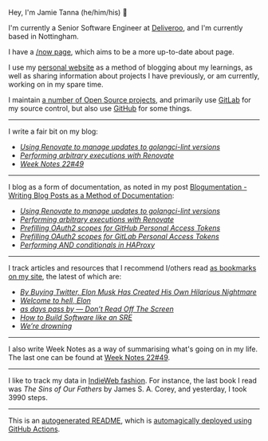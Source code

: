 Hey, I'm Jamie
Tanna (he/him/his) 👋

I'm currently a Senior Software Engineer at [Deliveroo](https://deliveroo.engineering/), and I'm currently based in Nottingham.

I have a [/now page](https://www.jvt.me/now/?utm_campaign=github-jamietanna), which aims to be a more up-to-date about page.

I use my [personal website](https://www.jvt.me/?utm_campaign=github-jamietanna) as a method of blogging about my learnings, as well as sharing information about projects I have previously, or am currently, working on in my spare time.

I maintain [a number of Open Source projects](https://www.jvt.me/open-source/?utm_campaign=github-jamietanna), and primarily use [GitLab](https://gitlab.com/jamietanna) for my source control, but also use [GitHub](https://github.com/jamietanna) for some things.

---

I write a fair bit on my blog:


- [_Using Renovate to manage updates to golangci-lint versions_](https://www.jvt.me/posts/2022/12/15/renovate-golangci-lint/?utm_campaign=github-jamietanna)
- [_Performing arbitrary executions with Renovate_](https://www.jvt.me/posts/2022/12/12/renovate-one-off/?utm_campaign=github-jamietanna)
- [_Week Notes 22#49_](https://www.jvt.me/week-notes/2022/49/?utm_campaign=github-jamietanna)

---

I blog as a form of documentation, as noted in my post [Blogumentation - Writing Blog Posts as a Method of Documentation](https://www.jvt.me/posts/2017/06/25/blogumentation/?utm_campaign=github-jamietanna):


- [_Using Renovate to manage updates to golangci-lint versions_](https://www.jvt.me/posts/2022/12/15/renovate-golangci-lint/?utm_campaign=github-jamietanna)
- [_Performing arbitrary executions with Renovate_](https://www.jvt.me/posts/2022/12/12/renovate-one-off/?utm_campaign=github-jamietanna)
- [_Prefilling OAuth2 scopes for GitHub Personal Access Tokens_](https://www.jvt.me/posts/2022/12/04/prefill-oauth-scopes-github/?utm_campaign=github-jamietanna)
- [_Prefilling OAuth2 scopes for GitLab Personal Access Tokens_](https://www.jvt.me/posts/2022/12/04/prefill-oauth-scopes-gitlab/?utm_campaign=github-jamietanna)
- [_Performing AND conditionals in HAProxy_](https://www.jvt.me/posts/2022/11/10/haproxy-and-conditional/?utm_campaign=github-jamietanna)

---

I track articles and resources that I recommend I/others read [as bookmarks on my site](https://www.jvt.me/kind/bookmarks/?utm_campaign=github-jamietanna), the latest of which are:


- [_By Buying Twitter, Elon Musk Has Created His Own Hilarious Nightmare_](https://theintercept.com/2022/10/28/elon-musk-twitter/?utm_campaign=github-jamietanna)
- [_Welcome to hell, Elon_](https://www.theverge.com/2022/10/28/23428132/elon-musk-twitter-acquisition-problems-speech-moderation?utm_campaign=github-jamietanna)
- [_as days pass by — Don’t Read Off The Screen_](https://www.kryogenix.org/days/2022/10/18/don-t-read-off-the-screen/?utm_campaign=github-jamietanna)
- [_How to Build Software like an SRE_](https://www.willett.io/posts/precepts/?utm_campaign=github-jamietanna)
- [_We’re drowning_](https://snarfed.org/2022-03-10_were-drowning-software-dependencies?utm_campaign=github-jamietanna)

---

I also write Week Notes as a way of summarising what's going on in my life. The last one can be found at [Week Notes 22#49](https://www.jvt.me/week-notes/2022/49/?utm_campaign=github-jamietanna).

---

I like to track my data in [IndieWeb fashion](https://indieweb.org/why). For instance, the last book I read was _The Sins of Our Fathers_ by James S. A. Corey, and yesterday, I took 3990 steps.

---
This is an [autogenerated README](https://www.jvt.me/posts/2022/01/12/autogenerated-profile-readme/?utm_campaign=github-jamietanna), which is [automagically deployed using GitHub Actions](https://github.com/jamietanna/jamietanna/blob/main/.github/workflows/rebuild.yml).
